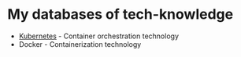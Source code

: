 # My databases of tech-knowledge

* [Kubernetes](https://github.com/Ariel-Yu/knowledge-bases/tree/master/kubernetes) - Container orchestration technology
* Docker - Containerization technology
